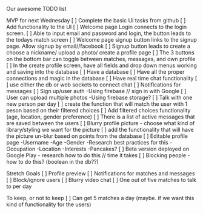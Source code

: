 Our awesome TODO list

MVP for next Wednesday
[ ] Complete the basic UI tasks from github
[ ] Add functionality to the UI
    [ ] Welcome page Login connects to the login screen.
    [ ] Able to input email and password and login, the button leads to the todays match screen
    [ ] Welcome page signup button links to the signup page. Allow signup by email//facebook
    [ ] Signup button leads to create a choose a nickname/ upload a photo/ create a profile page
    [ ] The 3 buttons on the bottom bar can toggle between matches, messages, and own profile
    [ ] In the create profile screen, have all fields and drop down menus working and saving into the database
[ ] Have a database
    [ ] Have all the proper connections and magic in the database
[ ] Have real time chat functionality
    [ ] use either the db or web sockets to connect chat
    [ ] Notifications for messages
[ ] Sign up/user auth
    -Using firebase // sign in with Google
[ ] User can upload multiple photos
    -Using firebase storage?
[ ] Talk with one new person per day
    [ ] create the function that will match the user with 1 peson based on their filtered choices
    [ ] Add filtered choices functionality (age, location, gender preference)
    [ ] There is a list of active messages that are saved between the users
[ ] Blurry profile picture
    - choose what kind of library/styling we want for the picture
    [ ] add the functionality that will have the picture un-blur based on points from the database
[ ] Editable profile page
    -Username
    -Age
    -Gender
        -Research best practices for this
    -Occupation
    -Location
    -Interests
    -Pancakes?
[ ] Beta version deployed on Google Play
    - research how to do this // time it takes
[ ] Blocking people
    -how to do this? (boolean in the db??)


Stretch Goals
[ ] Profile preview
[ ] Notifications for matches and messages
[ ] Block/ignore users
[ ] Blurry video chat
[ ] One out of five matches to talk to per day


To keep, or not to keep
[ ] Can get 5 matches a day (maybe. if we want this kind of functionality for the users)
